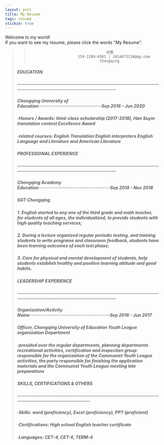 ```yaml
---
layout: post
title: My Resume
tags: resume
stickie: true
---
```


Welcome to my world!<br>If you want to see my resume, please click the words "My Resume".



> > ```
> >                                    何雪
> >                       159-2289-6561 | 2414473138@qq.com
> >                                 Chongqing
> > ```
>
> <h5>EDUCATION</h5>
> ————————————————————————————————————————————————————————
> <h5>Chongqing University of Education············································Sep 2016 - Jun 2020</h5>	                      
> <h5>·Honors / Awards: third-class scholarship (2017-2018), Han Suyin translation contest Excellence Award</h5>
> <h5>·related courses: English Translation English interpreters English Language and Literature and American Literature</h5>
>
> <h5>PROFESSIONAL EXPERIENCE</h5>
> ————————————————————————————————————————————————————————
> <h5>Chongqing Academy Education··················································Sep 2018 - Nov 2018</h5>                       
> <h5>SGT    Chongqing</h5>	    
> <h5>1. English started to any one of the third grade and math teacher, for students of all ages, the individualized, to provide    students with high quality teaching services;</h5>
> <h5>2. During a lecture organized regular periodic testing, and training students to write programs and classroom feedback,  
>    students have been learning outcomes of each test phase;</h5>
> <h5>3. Care for physical and mental development of students, help students establish healthy and positive learning attitude and good habits.</h5>
>
> <h5>LEADERSHIP EXPERIENCE</h5>
> ————————————————————————————————————————————————————————
> <h5>Organization/Activity Name························································Sep  2016 - Jun 2017</h5>                       	
> <h5>Officer, Chongqing University of Education Youth League organization Department</h5>      
> <h5>·presided over the regular departments, planning departments recreational activities, certification and inspection group 
>  responsible for the organization of the Communist Youth League activities, the party responsible for finishing the application 
>  materials and the Communist Youth League meeting late preparations</h5>
>
> <h5>SKILLS, CERTIFICATIONS & OTHERS</h5>
> ——————————————————————————————————————————————————
> <h5>·Skills: word (proficiency), Excel (proficiency), PPT (proficient)</h5>
> <h5>·Certifications: High school English teacher certificate</h5>
> <h5>·Languages: CET-4, CET-6, TERM-4</h5>
